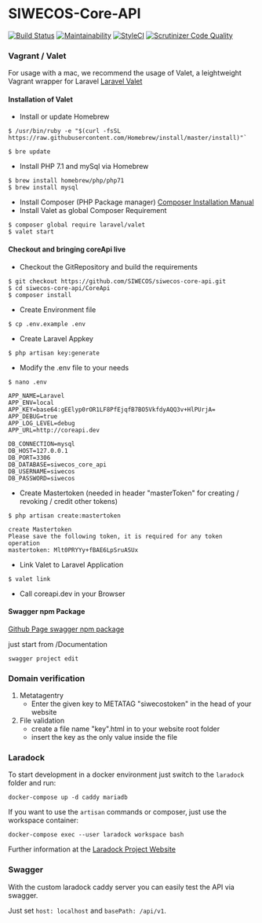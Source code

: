 # SIWECOS-Core-API

[![Build Status](https://travis-ci.org/SIWECOS/siwecos-core-api.svg?branch=master)](https://travis-ci.org/SIWECOS/siwecos-core-api)
[![Maintainability](https://api.codeclimate.com/v1/badges/f2e6de4e0e9288717a5a/maintainability)](https://codeclimate.com/github/SIWECOS/siwecos-core-api/maintainability)
[![StyleCI](https://github.styleci.io/repos/109252354/shield?branch=master)](https://github.styleci.io/repos/109252354)
[![Scrutinizer Code Quality](https://scrutinizer-ci.com/g/SIWECOS/siwecos-core-api/badges/quality-score.png?b=master)](https://scrutinizer-ci.com/g/SIWECOS/siwecos-core-api/?branch=master)
### Vagrant / Valet

For usage with a mac, we recommend the usage of Valet, a leightweight Vagrant wrapper for Laravel
[Laravel Valet](https://github.com/laravel/valet)

#### Installation of Valet

- Install or update Homebrew
```
$ /usr/bin/ruby -e "$(curl -fsSL https://raw.githubusercontent.com/Homebrew/install/master/install)"`
```
```
$ bre update
```
- Install PHP 7.1 and mySql via Homebrew
```
$ brew install homebrew/php/php71
$ brew install mysql
```
- Install Composer (PHP Package manager) [Composer Installation Manual](https://getcomposer.org/doc/00-intro.md)
- Install Valet as global Composer Requirement
```
$ composer global require laravel/valet
$ valet start
```

#### Checkout and bringing coreApi live
- Checkout the GitRepository and build the requirements
```
$ git checkout https://github.com/SIWECOS/siwecos-core-api.git
$ cd siwecos-core-api/CoreApi
$ composer install
```
- Create Environment file
```
$ cp .env.example .env
```
- Create Laravel Appkey
```
$ php artisan key:generate
```
- Modify the .env file to your needs
```
$ nano .env
```
```
APP_NAME=Laravel
APP_ENV=local
APP_KEY=base64:gEElyp0rOR1LF8PfEjqfB7BO5VkfdyAQQ3v+HlPUrjA=
APP_DEBUG=true
APP_LOG_LEVEL=debug
APP_URL=http://coreapi.dev

DB_CONNECTION=mysql
DB_HOST=127.0.0.1
DB_PORT=3306
DB_DATABASE=siwecos_core_api
DB_USERNAME=siwecos
DB_PASSWORD=siwecos
```
- Create Mastertoken (needed in header "masterToken" for creating / revoking / credit other tokens)
```
$ php artisan create:mastertoken
```
```
create Mastertoken
Please save the following token, it is required for any token operation
mastertoken: Mlt0PRYYy+fBAE6LpSruASUx
```

- Link Valet to Laravel Application
```
$ valet link
```
- Call coreapi.dev in your Browser


#### Swagger npm Package
[Github Page swagger npm package](https://www.npmjs.com/package/swagger)

just start from /Documentation

```
swagger project edit
```

### Domain verification
1. Metatagentry
    - Enter the given key to METATAG "siwecostoken" in the head of your website
1. File validation
    - create a file name "key".html in to your website root folder
    - insert the key as the only value inside the file

### Laradock
To start development in a docker environment just switch to the `laradock` folder and run:

```
docker-compose up -d caddy mariadb
```

If you want to use the `artisan` commands or composer, just use the workspace container:

```
docker-compose exec --user laradock workspace bash
```

Further information at the [Laradock Project Website](https://github.com/laradock/laradock)

### Swagger
With the custom laradock caddy server you can easily test the API via swagger.

Just set `host: localhost` and `basePath: /api/v1`.

